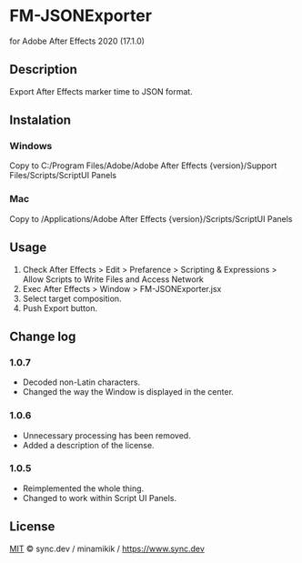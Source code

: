 # FM-JSONExporter
for Adobe After Effects 2020 (17.1.0)

## Description
Export After Effects marker time to JSON format.

## Instalation
### Windows
Copy to C:/Program Files/Adobe/Adobe After Effects {version}/Support Files/Scripts/ScriptUI Panels
### Mac
Copy to /Applications/Adobe After Effects {version}/Scripts/ScriptUI Panels

## Usage
1. Check After Effects > Edit > Prefarence > Scripting & Expressions > Allow Scripts to Write Files and Access Network
2. Exec After Effects > Window > FM-JSONExporter.jsx
2. Select target composition.
3. Push Export button.

## Change log
### 1.0.7
+ Decoded non-Latin characters. 
+ Changed the way the Window is displayed in the center.

### 1.0.6
+ Unnecessary processing has been removed.
+ Added a description of the license.

### 1.0.5
+ Reimplemented the whole thing.
+ Changed to work within Script UI Panels.

## License
[MIT](LICENSE) © sync.dev / minamikik / https://www.sync.dev
